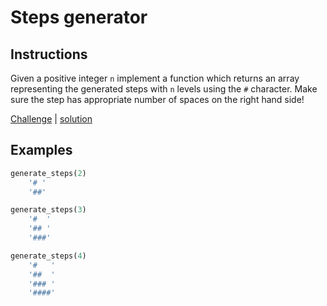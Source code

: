 # Steps generator

## Instructions

Given a positive integer `n` implement a function which returns an array representing the generated steps with `n` levels
using the `#` character. Make sure the step has appropriate number of spaces on the right hand side!

[Challenge](challenge_spec.rb) | [solution](solution.rb)

## Examples

```ruby
generate_steps(2)
    '# '
    '##'

generate_steps(3)
    '#  '
    '## '
    '###'

generate_steps(4)
    '#   '
    '##  '
    '### '
    '####'
```